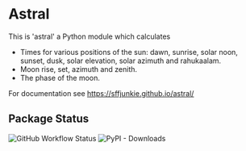 # Astral

This is 'astral' a Python module which calculates

- Times for various positions of the sun: dawn, sunrise, solar noon,
sunset, dusk, solar elevation, solar azimuth and rahukaalam.
- Moon rise, set, azimuth and zenith.
- The phase of the moon.

For documentation see https://sffjunkie.github.io/astral/

## Package Status

![GitHub Workflow Status](https://img.shields.io/github/workflow/status/sffjunkie/astral/astral-test) ![PyPI - Downloads](https://img.shields.io/pypi/dm/astral)
